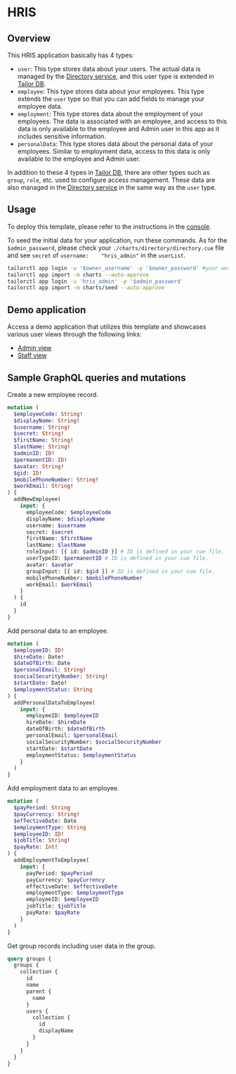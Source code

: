 # HRIS

## Overview
This HRIS application basically has 4 types:

- `user`: This type stores data about your users. The actual data is managed by the [Directory service](https://platform-frontend-services-docs.vercel.app/guides/directory), and this user type is extended in [Tailor DB](https://platform-frontend-services-docs.vercel.app/guides/tailordb/overview).
- `employee`: This type stores data about your employees. This type extends the `user` type so that you can add fields to manage your employee data.
- `employment`: This type stores data about the employment of your employees. The data is associated with an employee, and access to this data is only available to the employee and Admin user in this app as it includes sensitive information.
- `personalData`: This type stores data about the personal data of your employees. Similar to employment data, access to this data is only available to the employee and Admin user.

In addition to these 4 types in [Tailor DB](https://platform-frontend-services-docs.vercel.app/guides/tailordb/overview), there are other types such as `group`, `role`, etc. used to configure access management. These data are also managed in the [Directory service](https://platform-frontend-services-docs.vercel.app/guides/directory) in the same way as the `user` type.


## Usage
To deploy this template, please refer to the instructions in the [console](https://console.tailor.tech/).

To seed the initial data for your application, run these commands.
As for the `$admin_password`, please check your `./charts/directory/directory.cue` file and see `secret` of `username:    "hris_admin"` in the `userList`.
```bash
tailorctl app login -u '$owner_username' -p '$owner_password' #your workspace owner name and password
tailorctl app import -m charts --auto-approve
tailorctl app login -u 'hris_admin' -p '$admin_password'
tailorctl app import -m charts/seed --auto-approve
```


## Demo application

Access a demo application that utilizes this template and showcases various user views through the following links:

- [Admin view](https://tailorinc.retool.com/embedded/public/55ba8391-57b5-4679-a1ce-844f33042c19)
- [Staff view](https://tailorinc.retool.com/embedded/public/788dbc71-d0a6-4ab1-b93e-0fb0639cfbd2)


## Sample GraphQL queries and mutations

Create a new employee record.
```graphql
mutation (
  $employeeCode: String!
  $displayName: String!
  $username: String!
  $secret: String!
  $firstName: String!
  $lastName: String!
  $adminID: ID!
  $permanentID: ID!
  $avatar: String!
  $gid: ID!
  $mobilePhoneNumber: String!
  $workEmail: String!
) {
  addNewEmployee(
    input: {
      employeeCode: $employeeCode
      displayName: $displayName
      username: $username
      secret: $secret
      firstName: $firstName
      lastName: $lastName
      roleInput: [{ id: $adminID }] # ID is defined in your cue file.
      userTypeID: $permanentID # ID is defined in your cue file.
      avatar: $avatar
      groupInput: [{ id: $gid }] # ID is defined in your cue file.
      mobilePhoneNumber: $mobilePhoneNumber
      workEmail: $workEmail
    }
  ) {
    id
  }
}
```

Add personal data to an employee.
```graphql
mutation (
  $employeeID: ID!
  $hireDate: Date!
  $dateOfBirth: Date
  $personalEmail: String!
  $socialSecurityNumber: String!
  $startDate: Date!
  $employmentStatus: String
) {
  addPersonalDataToEmployee(
    input: {
      employeeID: $employeeID
      hireDate: $hireDate
      dateOfBirth: $dateOfBirth
      personalEmail: $personalEmail
      socialSecurityNumber: $socialSecurityNumber
      startDate: $startDate
      employmentStatus: $employmentStatus
    }
  )
}
```

Add employment data to an employee.
```graphql
mutation (
  $payPeriod: String
  $payCurrency: String!
  $effectiveDate: Date
  $employmentType: String
  $employeeID: ID!
  $jobTitle: String!
  $payRate: Int!
) {
  addEmploymentToEmployee(
    input: {
      payPeriod: $payPeriod
      payCurrency: $payCurrency
      effectiveDate: $effectiveDate
      employmentType: $employmentType
      employeeID: $employeeID
      jobTitle: $jobTitle
      payRate: $payRate
    }
  )
}
```

Get group records including user data in the group.
```graphql
query groups {
  groups {
    collection {
      id
      name
      parent {
        name
      }
      users {
        collection {
          id
          displayName
        }
      }
    }
  }
}
```
